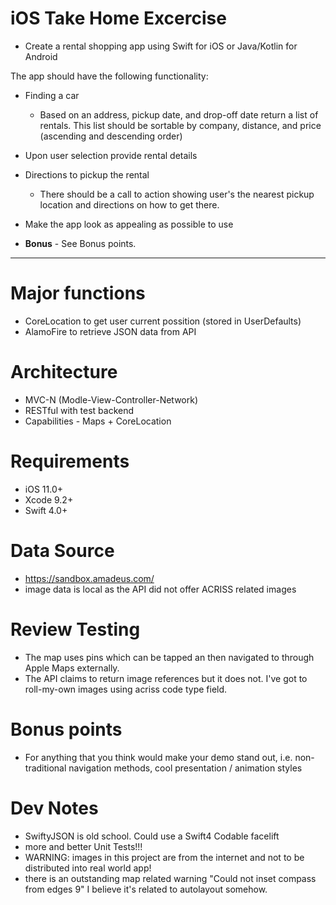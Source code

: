 # iOS Take Home Excercise

* Create a rental shopping app using Swift for iOS or Java/Kotlin for Android

The app should have the following functionality:

* Finding a car
    * Based on an address, pickup date, and drop-off date return a list of rentals. This list should be sortable by company, distance, and price (ascending and descending order)
* Upon user selection provide rental details
* Directions to pickup the rental
    * There should be a call to action showing user's the nearest pickup location and directions on how to get there.
* Make the app look as appealing as possible to use

* **Bonus** - See Bonus points.

---------------------------------------------------------------------------------

# Major functions
* CoreLocation to get user current possition (stored in UserDefaults)
* AlamoFire to retrieve JSON data from API

# Architecture
* MVC-N (Modle-View-Controller-Network)
* RESTful with test backend
* Capabilities - Maps + CoreLocation

# Requirements
* iOS 11.0+
* Xcode 9.2+
* Swift 4.0+

# Data Source
* https://sandbox.amadeus.com/
* image data is local as the API did not offer ACRISS related images

# Review Testing
* The map uses pins which can be tapped an then navigated to through Apple Maps externally.
* The API claims to return image references but it does not.  I've got to roll-my-own images using acriss code type field.

# Bonus points
* For anything that you think would make your demo stand out, i.e. non-traditional navigation methods, cool presentation / animation styles

# Dev Notes
* SwiftyJSON is old school.  Could use a Swift4 Codable facelift
* more and better Unit Tests!!!
* WARNING: images in this project are from the internet and not to be distributed into real world app!
* there is an outstanding map related warning "Could not inset compass from edges 9" I believe it's related to autolayout somehow.


